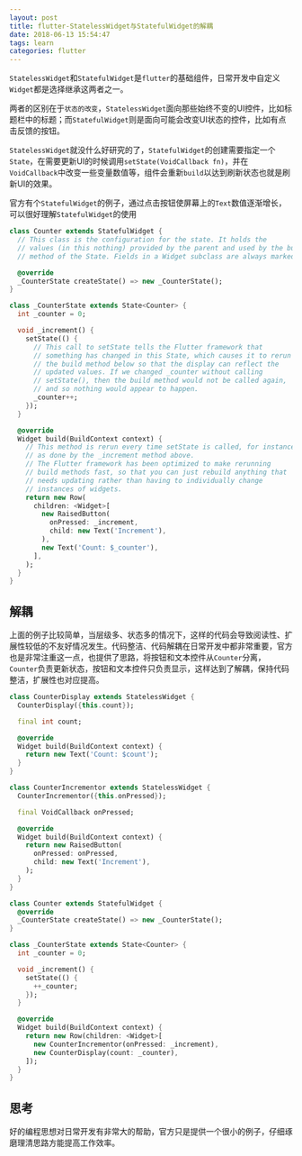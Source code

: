 ```yaml
---
layout: post
title: flutter-StatelessWidget与StatefulWidget的解耦
date: 2018-06-13 15:54:47
tags: learn
categories: flutter
---
```


`StatelessWidget`和`StatefulWidget`是`flutter`的基础组件，日常开发中自定义`Widget`都是选择继承这两者之一。

两者的区别在于`状态的改变`，`StatelessWidget`面向那些始终不变的UI控件，比如标题栏中的标题；而`StatefulWidget`则是面向可能会改变UI状态的控件，比如有点击反馈的按钮。

`StatelessWidget`就没什么好研究的了，`StatefulWidget`的创建需要指定一个`State`，在需要更新UI的时候调用`setState(VoidCallback fn)`，并在`VoidCallback`中改变一些变量数值等，组件会重新`build`以达到刷新状态也就是刷新UI的效果。

官方有个`StatefulWidget`的例子，通过点击按钮使屏幕上的`Text`数值逐渐增长，可以很好理解`StatefulWidget`的使用

<!-- More -->

```dart
class Counter extends StatefulWidget {
  // This class is the configuration for the state. It holds the
  // values (in this nothing) provided by the parent and used by the build
  // method of the State. Fields in a Widget subclass are always marked "final".

  @override
  _CounterState createState() => new _CounterState();
}

class _CounterState extends State<Counter> {
  int _counter = 0;

  void _increment() {
    setState(() {
      // This call to setState tells the Flutter framework that
      // something has changed in this State, which causes it to rerun
      // the build method below so that the display can reflect the
      // updated values. If we changed _counter without calling
      // setState(), then the build method would not be called again,
      // and so nothing would appear to happen.
      _counter++;
    });
  }

  @override
  Widget build(BuildContext context) {
    // This method is rerun every time setState is called, for instance
    // as done by the _increment method above.
    // The Flutter framework has been optimized to make rerunning
    // build methods fast, so that you can just rebuild anything that
    // needs updating rather than having to individually change
    // instances of widgets.
    return new Row(
      children: <Widget>[
        new RaisedButton(
          onPressed: _increment,
          child: new Text('Increment'),
        ),
        new Text('Count: $_counter'),
      ],
    );
  }
}
```

## 解耦

上面的例子比较简单，当层级多、状态多的情况下，这样的代码会导致阅读性、扩展性较低的不友好情况发生。代码整洁、代码解耦在日常开发中都非常重要，官方也是非常注重这一点，也提供了思路，将按钮和文本控件从`Counter`分离，`Counter`负责更新状态，按钮和文本控件只负责显示，这样达到了解耦，保持代码整洁，扩展性也对应提高。
```dart
class CounterDisplay extends StatelessWidget {
  CounterDisplay({this.count});

  final int count;

  @override
  Widget build(BuildContext context) {
    return new Text('Count: $count');
  }
}

class CounterIncrementor extends StatelessWidget {
  CounterIncrementor({this.onPressed});

  final VoidCallback onPressed;

  @override
  Widget build(BuildContext context) {
    return new RaisedButton(
      onPressed: onPressed,
      child: new Text('Increment'),
    );
  }
}

class Counter extends StatefulWidget {
  @override
  _CounterState createState() => new _CounterState();
}

class _CounterState extends State<Counter> {
  int _counter = 0;

  void _increment() {
    setState(() {
      ++_counter;
    });
  }

  @override
  Widget build(BuildContext context) {
    return new Row(children: <Widget>[
      new CounterIncrementor(onPressed: _increment),
      new CounterDisplay(count: _counter),
    ]);
  }
}
```

## 思考

好的编程思想对日常开发有非常大的帮助，官方只是提供一个很小的例子，仔细琢磨理清思路方能提高工作效率。